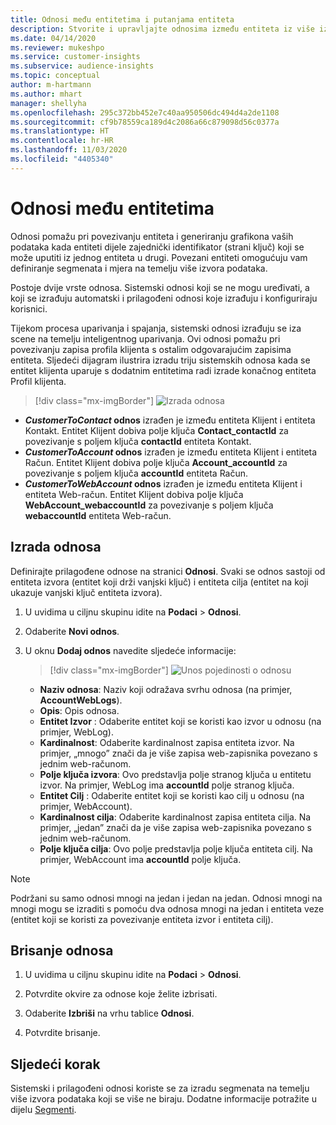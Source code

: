 ```yaml
---
title: Odnosi među entitetima i putanjama entiteta
description: Stvorite i upravljajte odnosima između entiteta iz više izvora podataka.
ms.date: 04/14/2020
ms.reviewer: mukeshpo
ms.service: customer-insights
ms.subservice: audience-insights
ms.topic: conceptual
author: m-hartmann
ms.author: mhart
manager: shellyha
ms.openlocfilehash: 295c372bb452e7c40aa950506dc494d4a2de1108
ms.sourcegitcommit: cf9b78559ca189d4c2086a66c879098d56c0377a
ms.translationtype: HT
ms.contentlocale: hr-HR
ms.lasthandoff: 11/03/2020
ms.locfileid: "4405340"
---
```

# <a name="relationships-between-entities"></a>Odnosi među entitetima

Odnosi pomažu pri povezivanju entiteta i generiranju grafikona vaših podataka kada entiteti dijele zajednički identifikator (strani ključ) koji se može uputiti iz jednog entiteta u drugi. Povezani entiteti omogućuju vam definiranje segmenata i mjera na temelju više izvora podataka.

Postoje dvije vrste odnosa. Sistemski odnosi koji se ne mogu uređivati, a koji se izrađuju automatski i prilagođeni odnosi koje izrađuju i konfiguriraju korisnici.

Tijekom procesa uparivanja i spajanja, sistemski odnosi izrađuju se iza scene na temelju inteligentnog uparivanja. Ovi odnosi pomažu pri povezivanju zapisa profila klijenta s ostalim odgovarajućim zapisima entiteta. Sljedeći dijagram ilustrira izradu triju sistemskih odnosa kada se entitet klijenta uparuje s dodatnim entitetima radi izrade konačnog entiteta Profil klijenta.

> [!div class="mx-imgBorder"]
> ![Izrada odnosa](media/relationships-entities-merge.png "Izrada odnosa")

- ***CustomerToContact* odnos** izrađen je između entiteta Klijent i entiteta Kontakt. Entitet Klijent dobiva polje ključa **Contact_contactId** za povezivanje s poljem ključa **contactId** entiteta Kontakt.
- **_CustomerToAccount_ odnos** izrađen je između entiteta Klijent i entiteta Račun. Entitet Klijent dobiva polje ključa **Account_accountId** za povezivanje s poljem ključa **accountId** entiteta Račun.
- **_CustomerToWebAccount_ odnos** izrađen je između entiteta Klijent i entiteta Web-račun. Entitet Klijent dobiva polje ključa **WebAccount_webaccountId** za povezivanje s poljem ključa **webaccountId** entiteta Web-račun.

## <a name="create-a-relationship"></a>Izrada odnosa

Definirajte prilagođene odnose na stranici **Odnosi**. Svaki se odnos sastoji od entiteta izvora (entitet koji drži vanjski ključ) i entiteta cilja (entitet na koji ukazuje vanjski ključ entiteta izvora).

1. U uvidima u ciljnu skupinu idite na **Podaci** > **Odnosi**.

2. Odaberite **Novi odnos**.

3. U oknu **Dodaj odnos** navedite sljedeće informacije:

   > [!div class="mx-imgBorder"]
   > ![Unos pojedinosti o odnosu](media/relationships-add.png "Unos pojedinosti o odnosu")

   - **Naziv odnosa**: Naziv koji odražava svrhu odnosa (na primjer, **AccountWebLogs**).
   - **Opis**: Opis odnosa.
   - **Entitet Izvor** : Odaberite entitet koji se koristi kao izvor u odnosu (na primjer, WebLog).
   - **Kardinalnost**: Odaberite kardinalnost zapisa entiteta izvor. Na primjer, „mnogo” znači da je više zapisa web-zapisnika povezano s jednim web-računom.
   - **Polje ključa izvora**: Ovo predstavlja polje stranog ključa u entitetu izvor. Na primjer, WebLog ima **accountId** polje stranog ključa.
   - **Entitet Cilj** : Odaberite entitet koji se koristi kao cilj u odnosu (na primjer, WebAccount).
   - **Kardinalnost cilja**: Odaberite kardinalnost zapisa entiteta cilja. Na primjer, „jedan” znači da je više zapisa web-zapisnika povezano s jednim web-računom.
   - **Polje ključa cilja**: Ovo polje predstavlja polje ključa entiteta cilj. Na primjer, WebAccount ima **accountId** polje ključa.

> [!NOTE]
> Podržani su samo odnosi mnogi na jedan i jedan na jedan. Odnosi mnogi na mnogi mogu se izraditi s pomoću dva odnosa mnogi na jedan i entiteta veze (entitet koji se koristi za povezivanje entiteta izvor i entiteta cilj).

## <a name="delete-a-relationship"></a>Brisanje odnosa

1. U uvidima u ciljnu skupinu idite na **Podaci** > **Odnosi**.

2. Potvrdite okvire za odnose koje želite izbrisati.

3. Odaberite **Izbriši** na vrhu tablice **Odnosi**.

4. Potvrdite brisanje.

## <a name="next-step"></a>Sljedeći korak

Sistemski i prilagođeni odnosi koriste se za izradu segmenata na temelju više izvora podataka koji se više ne biraju. Dodatne informacije potražite u dijelu [Segmenti](segments.md).
